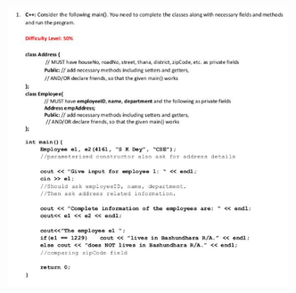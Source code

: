 ![Problem 1](https://github.com/SyedT1/OOP/blob/main/Varsity%20Lectures/Practice%20Problems/imgsrc/OnePractice.jpg)
